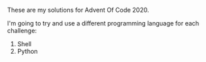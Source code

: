These are my solutions for Advent Of Code 2020.

I'm going to try and use a different programming language for each challenge:

1. Shell
1. Python
